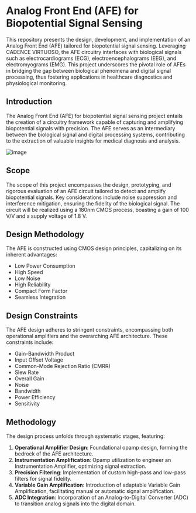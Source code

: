 # Analog Front End (AFE) for Biopotential Signal Sensing

This repository presents the design, development, and implementation of an Analog Front End (AFE) tailored for biopotential signal sensing. Leveraging CADENCE VIRTUOSO, the AFE circuitry interfaces with biological signals such as electrocardiograms (ECG), electroencephalograms (EEG), and electromyograms (EMG). This project underscores the pivotal role of AFEs in bridging the gap between biological phenomena and digital signal processing, thus fostering applications in healthcare diagnostics and physiological monitoring.



## Introduction

The Analog Front End (AFE) for biopotential signal sensing project entails the creation of a circuitry framework capable of capturing and amplifying biopotential signals with precision. The AFE serves as an intermediary between the biological signal and digital processing systems, contributing to the extraction of valuable insights for medical diagnosis and analysis.

![image](https://github.com/aaronghosh/ANALOG-FRONT-END/assets/124378527/90825186-4787-40f6-aa6a-fef5b49a2eef)

## Scope

The scope of this project encompasses the design, prototyping, and rigorous evaluation of an AFE circuit tailored to detect and amplify biopotential signals. Key considerations include noise suppression and interference mitigation, ensuring the fidelity of the biological signal. The circuit will be realized using a 180nm CMOS process, boasting a gain of 100 V/V and a supply voltage of 1.8 V.

## Design Methodology

The AFE is constructed using CMOS design principles, capitalizing on its inherent advantages:
- Low Power Consumption
- High Speed
- Low Noise
- High Reliability
- Compact Form Factor
- Seamless Integration

## Design Constraints

The AFE design adheres to stringent constraints, encompassing both operational amplifiers and the overarching AFE architecture. These constraints include:
- Gain-Bandwidth Product
- Input Offset Voltage
- Common-Mode Rejection Ratio (CMRR)
- Slew Rate
- Overall Gain
- Noise
- Bandwidth
- Power Efficiency
- Sensitivity

## Methodology

The design process unfolds through systematic stages, featuring:
1. **Operational Amplifier Design**: Foundational opamp design, forming the bedrock of the AFE architecture.
2. **Instrumentation Amplification**: Opamp utilization to engineer an Instrumentation Amplifier, optimizing signal extraction.
3. **Precision Filtering**: Implementation of custom high-pass and low-pass filters for signal fidelity.
4. **Variable Gain Amplification**: Introduction of adaptable Variable Gain Amplification, facilitating manual or automatic signal amplification.
5. **ADC Integration**: Incorporation of an Analog-to-Digital Converter (ADC) to transition analog signals into the digital domain.

